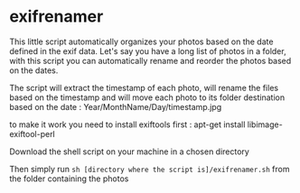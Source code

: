 # exifrenamer

This little script automatically organizes your photos based on the date defined in the exif data.
Let's say you have a long list of photos in a folder, with this script you can automatically rename and reorder the photos based on the dates.

The script will extract the timestamp of each photo, will rename the files based on the timestamp and will move each photo to its folder destination based on the date : Year/MonthName/Day/timestamp.jpg 

to make it work you need to install exiftools first :
apt-get install libimage-exiftool-perl

Download the shell script on your machine in a chosen directory 

Then simply run ```sh [directory where the script is]/exifrenamer.sh``` from the folder containing the photos

